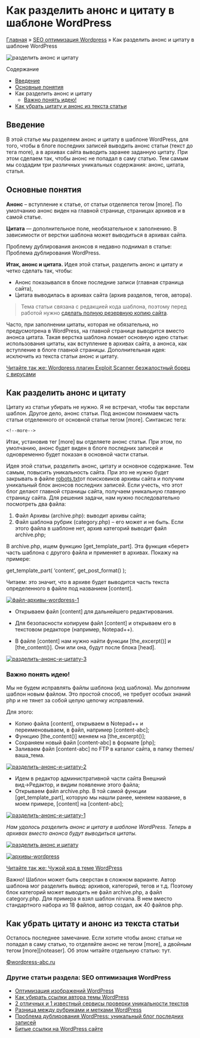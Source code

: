 # Как разделить анонс и цитату  в шаблоне WordPress

[Главная](https://www.wordpress-abc.ru/) » [SEO оптимизация Wordpress](https://www.wordpress-abc.ru/seo-wordpress) » Как разделить анонс и цитату  в шаблоне WordPress

![разделить анонс и цитату](https://www.wordpress-abc.ru/wp-content/uploads/2016/06/razdelit-tsitatu-anons-wordpress.jpg)

Содержание

- [Введение](https://www.wordpress-abc.ru/seo-wordpress/kak-razdelit-anons-i-tsitatu-v-shablone-wordpress.html#i)
- [Основные понятия](https://www.wordpress-abc.ru/seo-wordpress/kak-razdelit-anons-i-tsitatu-v-shablone-wordpress.html#i-2)
- Как разделить анонс и цитату
  - [Важно понять идею!](https://www.wordpress-abc.ru/seo-wordpress/kak-razdelit-anons-i-tsitatu-v-shablone-wordpress.html#i-4)
- [Как убрать цитату и анонс из текста статьи](https://www.wordpress-abc.ru/seo-wordpress/kak-razdelit-anons-i-tsitatu-v-shablone-wordpress.html#i-5)

## Введение

В этой статье мы разделяем анонс и цитату в шаблоне WordPress, для того, чтобы в блоге последних записей выводить анонс статьи (текст до тега more), а в архивах сайта выводить заранее заданную цитату. При этом сделаем так, чтобы анонс не попадал в саму статью. Тем самым мы создадим три различных уникальных содержания: анонс, цитата, статья.

## Основные понятия

**Анонс** – вступление к статье, от статьи отделяется тегом [more]. По умолчанию анонс виден на главной странице, страницах архивов и в самой статье.

**Цитата** — дополнительное поле, необязательное к заполнению. В зависимости от верстки шаблона может выводиться в архивах сайта.

Проблему дублирования анонсов я недавно поднимал в статье: Проблема дублирования WordPress.

**Итак, анонс и цитата.** Идея этой статьи, разделить анонс и цитату и четко сделать так, чтобы:

- Анонс показывался в блоке последние записи (главная страница сайта),
- Цитата выводилась в архивах сайта (архив разделов, тегов, автора).

> Тема статьи связана с редакцией кода шаблона, поэтому перед работой нужно [сделать полную резервную копию сайта](https://www.wordpress-abc.ru/administrirovanie/kak-bezopasno-redaktirovat-fajly-wordpress.html).

Часто, при заполнении цитаты, которая не обязательна, но предусмотрена в WordPress, на главной странице выводится вместо анонса цитата. Такая верстка шаблона ломает основную идею статьи: использования цитаты, как вступление в архивах сайта, а анонса, как вступление в блоге главной страницы. Дополнительная идея: исключить из текста статьи анонс и цитату.

[Читайте так же:  Wordpress плагин Exploit Scanner безжалостный борец с вирусами](https://www.wordpress-abc.ru/plaginy/wordpress-plagin-exploit-scanner-bezzhalostnyiy-borets-s-virusami.html)

## Как разделить анонс и цитату

Цитату из статьи убирать не нужно. Я не встречал, чтобы так верстали шаблон. Другое дело, анонс статьи. Под анонсом понимаем часть статьи отделенного от основной статьи тегом [more]. Синтаксис тега:

```
<!--more-->
```

Итак, установив тег [more] вы отделяете анонс статьи. При этом, по умолчанию, анонс будет виден в блоге последних записей и одновременно будет показан в основной части статьи.

Идея этой статьи, разделить анонс, цитату и основное содержание. Тем самым, повысить уникальность сайта. При это не нужно будет закрывать в файле [robots.txt](https://www.wordpress-abc.ru/veb-instrumenty/fajl-robots-txt-dlya-wordpress.html)от поисковиков архивы сайта и получим уникальный блок анонсов последних записей. Если учесть, что этот блог делают  главной страницы сайта, получаем уникальную главную страницу сайта. Для решения задачи, нам нужно последовательно посмотреть два файла:

1. Файл Архивы (archive.php): выводит архивы сайта;
2. Файл  шаблона рубрик (category.php) – его может и не быть. Если этого файла в шаблоне нет, архив категорий выводит файл archive.php;

В archive.php, ищем функцию [get_template_part]. Эта функция «берет» часть шаблона с другого файла и применяет в архивах. Покажу на примере:

get_template_part( ‘content’, get_post_format() );

Читаем: это значит, что в архиве будет выводится часть текста определенного в файле под названием [content].

[![файл-архивы-wordpress-1](https://www.wordpress-abc.ru/wp-content/uploads/2016/06/fayl-arhivyi-wordpress-1-596x350.jpg)](https://www.wordpress-abc.ru/wp-content/uploads/2016/06/fayl-arhivyi-wordpress-1.jpg)

- Открываем файл [content] для дальнейшего редактирования.


- Для безопасности копируем файл [content] и открываем его в текстовом редакторе (например, Notepad++).
- В файле [content]  нам нужно найти функции [the_excerpt()] и [the_content()]. Они или она, будут после блока [head].

[![разделить-анонс-и-цитату-3](https://www.wordpress-abc.ru/wp-content/uploads/2016/06/razdelit-anons-i-tsitatu-3-593x350.jpg)](https://www.wordpress-abc.ru/wp-content/uploads/2016/06/razdelit-anons-i-tsitatu-3.jpg)

### Важно понять идею!

Мы не будем исправлять файлы шаблона (код шаблона). Мы дополним шаблон новым файлом. Это простой способ, не требует особых знаний php и не тянет за собой целую цепочку исправлений.

Для этого:

- Копию файла [content], открываем в Notepad++ и переименовываем, в файл, например [content-abc];
- Функцию [the_content()] меняем на [the_excerpt()];
- Сохраняем новый файл [content-abc] в формате [php];
- Заливаем файл [content-abc] по FTP в каталог сайта, в папку themes/ваша_тема.

[![разделить-анонс-и-цитату-2](https://www.wordpress-abc.ru/wp-content/uploads/2016/06/razdelit-anons-i-tsitatu-2-593x350.jpg)](https://www.wordpress-abc.ru/wp-content/uploads/2016/06/razdelit-anons-i-tsitatu-2.jpg)

- Идем в редактор административной части сайта Внешний вид→Редактор, и видим появление этого файла;
- Открываем файл archive.php. В той самой функции [get_template_part], которую мы нашли ранее, меняем название, в моем примере, [content] на [content-abc];

[![разделить-анонс-и-цитату-1](https://www.wordpress-abc.ru/wp-content/uploads/2016/06/razdelit-anons-i-tsitatu-1-598x350.jpg)](https://www.wordpress-abc.ru/wp-content/uploads/2016/06/razdelit-anons-i-tsitatu-1.jpg)

*Нам удалось разделить анонс и цитату  в шаблоне WordPress. Теперь в архивах вместо анонса будут выводиться цитаты.*

[![разделить анонс и цитату](https://www.wordpress-abc.ru/wp-content/uploads/2016/06/glavnaya-wordpress.jpg)](https://www.wordpress-abc.ru/wp-content/uploads/2016/06/glavnaya-wordpress.jpg)

[![архивы-wordpress](https://www.wordpress-abc.ru/wp-content/uploads/2016/06/arhivyi-wordpress.jpg)](https://www.wordpress-abc.ru/wp-content/uploads/2016/06/arhivyi-wordpress.jpg)

[Читайте так же:  Чужой код в теме WordPress](https://www.wordpress-abc.ru/bezopasnost-wp/chuzhoy-kod-v-teme-wordpress.html)

Важно! Шаблон может быть сверстан в сложном варианте. Автор шаблона мог разделить вывод:  архивов, категорий, тегов и т.д.  Поэтому блок категорий может выводить не файл archive.php, а файл category.php. Для примера я взял шаблон nirvana. В нем вместо стандартного набора из 18 файлов, автор создал, аж 40 файлов php.

## Как убрать цитату и анонс из текста статьи

Осталось последнее замечание. Если хотите чтобы анонс статьи не попадал в саму статью, то отделяйте анонс не тегом [more], а двойным тегом [more][noteaser]. Об этом читайте отдельную статью: тут.

[©wordpress-abc.ru](https://www.wordpress-abc.ru/)

### Другие статьи раздела: SEO оптимизация WordPress

- [Оптимизация изображений WordPress](https://www.wordpress-abc.ru/seo-wordpress/optimizatsiya-izobrazheniy-wordpress.html)
- [Как убирать ссылки автора темы WordPress  ](https://www.wordpress-abc.ru/seo-wordpress/kak-ubirat-ssyilki-avtora-temy-wordpress.html)
- [2 отличных и 1 известный сервисы проверки уникальности текстов](https://www.wordpress-abc.ru/seo-wordpress/servisyi-proverki-unikalnosti-tekstov.html)
- [Разница между рубриками и метками WordPress](https://www.wordpress-abc.ru/seo-wordpress/raznitsa-mezhdu-rubrikami-metkami-wordpress.html)
- [Проблема дублирования WordPress: уникальный блог последних записей](https://www.wordpress-abc.ru/seo-wordpress/problema-dublirovaniya-wordpress.html)
- [Битые ссылки на WordPress сайте](https://www.wordpress-abc.ru/seo-wordpress/bityie-ssyilki-na-wordpress-sayte.html)